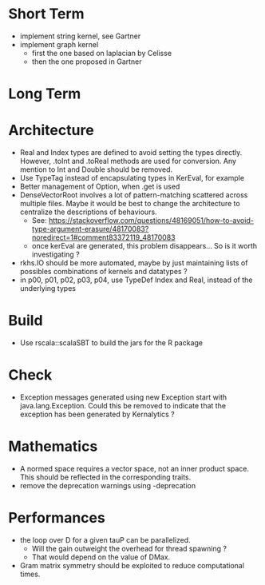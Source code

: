 # Short Term

- implement string kernel, see Gartner
- implement graph kernel
  - first the one based on laplacian by Celisse
  - then the one proposed in Gartner

# Long Term

# Architecture

- Real and Index types are defined to avoid setting the types directly. However, .toInt and .toReal methods are used for conversion. Any mention to Int and Double should be removed.
- Use TypeTag instead of encapsulating types in KerEval, for example
- Better management of Option, when .get is used
- DenseVectorRoot involves a lot of pattern-matching scattered across multiple files. Maybe it would be best to change the architecture to centralize the descriptions of behaviours.
  - See: https://stackoverflow.com/questions/48169051/how-to-avoid-type-argument-erasure/48170083?noredirect=1#comment83372119_48170083
  - once kerEval are generated, this problem disappears... So is it worth investigating ?
- rkhs.IO should be more automated, maybe by just maintaining lists of possibles combinations of kernels and datatypes ?
- in p00, p01, p02, p03, p04, use TypeDef Index and Real, instead of the underlying types

# Build

- Use rscala::scalaSBT to build the jars for the R package

# Check

- Exception messages generated using new Exception start with java.lang.Exception. Could this be removed to indicate that the exception has been generated by Kernalytics ?

# Mathematics

- A normed space requires a vector space, not an inner product space. This should be reflected in the corresponding traits.
- remove the deprecation warnings using -deprecation

# Performances

- the loop over D for a given tauP can be parallelized.
  - Will the gain outweight the overhead for thread spawning ?
  - That would depend on the value of DMax.
- Gram matrix symmetry should be exploited to reduce computational times.
